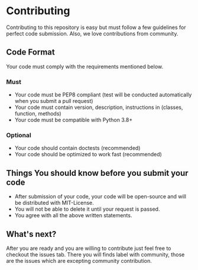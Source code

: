 # Contributing
Contributing to this repository is easy but must follow a few guidelines for perfect code submission. Also, we love
contributions from community.

## Code Format
Your code must comply with the requirements mentioned below.

### Must
* Your code must be PEP8 compliant (test will be conducted automatically when you submit a pull request)
* Your code must contain version, description, instructions in (classes, function, methods)
* Your code must be compatible with Python 3.8+

### Optional
* Your code should contain doctests (recommended)
* Your code should be optimized to work fast (recommended)

## Things You should know before you submit your code
* After submission of your code, your code will be open-source and will be distributed with MIT-License.
* You will not be able to delete it until your request is passed.
* You agree with all the above written statements.

## What's next?
After you are ready and you are willing to contribute just feel free to checkout the issues tab. There you
will finds label with community, those are the issues which are excepting community contribution.